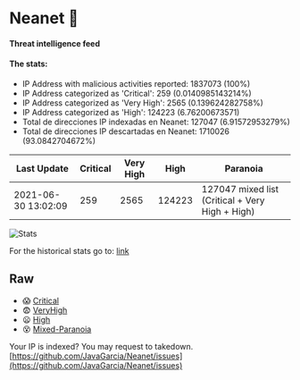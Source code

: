 # Neanet :hocho:
#### Threat intelligence feed
#### The stats:

- IP Address with malicious activities reported: 1837073 (100%)
- IP Address categorized as 'Critical':  259 (0.0140985143214%)
- IP Address categorized as 'Very High':  2565 (0.139624282758%)
- IP Address categorized as 'High':  124223 (6.76200673571)
- Total de direcciones IP indexadas en Neanet:  127047 (6.91572953279%)
- Total de direcciones IP descartadas en Neanet:  1710026 (93.0842704672%)

| Last Update | Critical | Very High | High | Paranoia |
| --- | --- | --- | --- | --- |
| 2021-06-30 13:02:09 | 259 | 2565 | 124223 | 127047 mixed list (Critical + Very High + High)|

![Stats](https://docs.google.com/spreadsheets/d/e/2PACX-1vSnaNMIXVabIpDJjufMlzH7poXnshF3mgd8Is1g9ytUEzVsP5my4Trn8f-xkoLLQ38xpL3HtmUexLo6/pubchart?oid=501124687&format=image)

For the historical stats go to: [link](/stats.csv)
## Raw
- :scream: [Critical](https://raw.githubusercontent.com/JavaGarcia/Neanet/master/blacklists/neanet_critical.txt)
- :fearful: [VeryHigh](https://raw.githubusercontent.com/JavaGarcia/Neanet/master/blacklists/neanet_veryHigh.txtt)
- :frowning: [High](https://raw.githubusercontent.com/JavaGarcia/Neanet/master/blacklists/neanet_high.txt)
- :dizzy_face: [Mixed-Paranoia](https://raw.githubusercontent.com/JavaGarcia/Neanet/master/blacklists/neanet_all.txt)


Your IP is indexed? You may request to takedown. [https://github.com/JavaGarcia/Neanet/issues](https://github.com/JavaGarcia/Neanet/issues)




























































































































































































































































































































































































































































































































































































































































































































































































































































































































































































































































































































































































































































































































































































































































































































































































































































































































































































































































































































































































































































































































































































































































































































































































































































































































































































































































































































































































































































































































































































































































































































































































































































































































































































































































































































































































































































































































































































































































































































































































































































































































































































































































































































































































































































































































































































































































































































































































































































































































































































































































































































































































































































































































































































































































































































































































































































































































































































































































































































































































































































































































































































































































































































































































































































































































































































































































































































































































































































































































































































































































































































































































































































































































































































































































































































